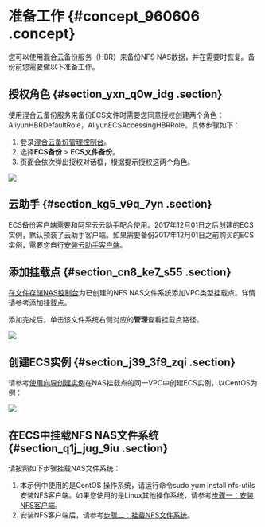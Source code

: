 # 准备工作 {#concept_960606 .concept}

您可以使用混合云备份服务（HBR）来备份NFS NAS数据，并在需要时恢复。备份前您需要做以下准备工作。

## 授权角色 {#section_yxn_q0w_idg .section}

使用混合云备份服务来备份ECS文件时需要您同意授权创建两个角色：AliyunHBRDefaultRole，AliyunECSAccessingHBRRole。具体步骤如下：

1.  登录[混合云备份管理控制台](https://hbr.console.aliyun.com)。
2.  选择**ECS备份** \> **ECS文件备份**。
3.  页面会依次弹出授权对话框，根据提示授权这两个角色。

![](http://static-aliyun-doc.oss-cn-hangzhou.aliyuncs.com/assets/img/82684/156265651237733_zh-CN.png)

## 云助手 {#section_kg5_v9q_7yn .section}

ECS备份客户端需要和阿里云云助手配合使用。2017年12月01日之后创建的ECS实例，默认预装了云助手客户端。如果需要备份2017年12月01日之前购买的ECS实例，需要您自行[安装云助手客户端](../../../../../cn.zh-CN/部署与运维/云助手/配置云助手客户端.md)。

## 添加挂载点 {#section_cn8_ke7_s55 .section}

[在文件存储NAS控制台](https://nas.console.aliyun.com)为已创建的NFS NAS文件系统添加VPC类型挂载点。详情请参考[添加挂载点](../../../../../cn.zh-CN/用户指南/管理挂载点.md#section_6xi_a3u_zkq)。

添加完成后，单击该文件系统右侧对应的**管理**查看挂载点路径。

![](http://static-aliyun-doc.oss-cn-hangzhou.aliyuncs.com/assets/img/776268/156265651250597_zh-CN.png)

## 创建ECS实例 {#section_j39_3f9_zqi .section}

请参考[使用向导创建实例](../../../../../cn.zh-CN/实例/创建实例/使用向导创建实例.md#)在NAS挂载点的同一VPC中创建ECS实例，以CentOS为例：

![](http://static-aliyun-doc.oss-cn-hangzhou.aliyuncs.com/assets/img/776269/156265651250601_zh-CN.png)

## 在ECS中挂载NFS NAS文件系统 {#section_q1j_jug_9iu .section}

请按照如下步骤挂载NAS文件系统：

1.  本示例中使用的是CentOS 操作系统，请运行命令sudo yum install nfs-utils安装NFS客户端。如果您使用的是Linux其他操作系统，请参考[步骤一：安装NFS客户端](../../../../../cn.zh-CN/用户指南/挂载文件系统/手动挂载NFS文件系统.md#section_kvj_d02_szj)。
2.  安装NFS客户端后，请参考[步骤二：挂载NFS文件系统](../../../../../cn.zh-CN/用户指南/挂载文件系统/手动挂载NFS文件系统.md#section_spc_nlh_cfb)。

